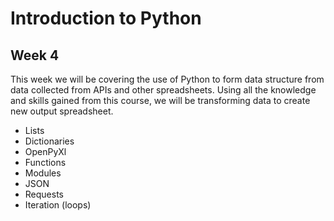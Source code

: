# Introduction to Python
## Week 4

This week we will be covering the use of Python to form data structure from data collected from APIs and other spreadsheets. Using all the knowledge and skills gained from this course, we will be transforming data to create new output spreadsheet.

- Lists
- Dictionaries
- OpenPyXl
- Functions
- Modules
- JSON
- Requests
- Iteration (loops)
